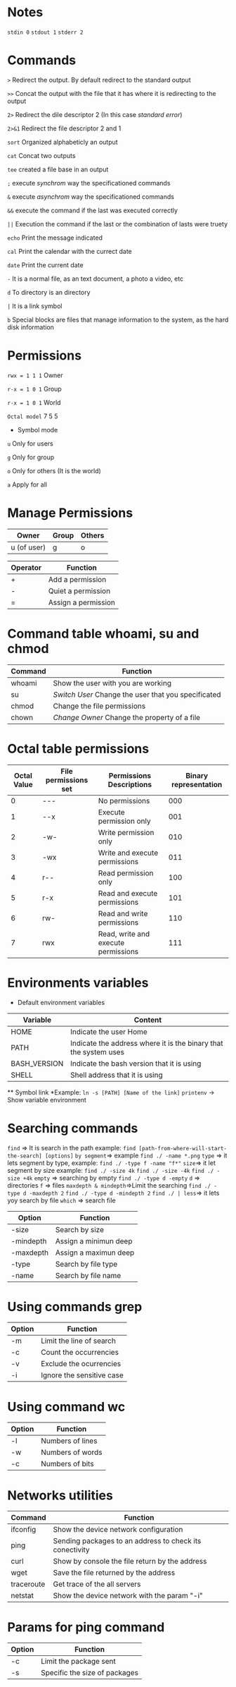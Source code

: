 # Notes
`stdin 0`
`stdout 1`
`stderr 2`

# Commands
`>` Redirect the output. By default redirect to the standard output

`>>` Concat the output with the file that it has where it is redirecting to the output

`2>` Redirect the dile descriptor 2 (In this case *standard error*)

`2>&1` Redirect the file descriptor 2 and 1

`sort` Organized alphabeticly an output

`cat` Concat two outputs

`tee` created a file base in an output

`;` execute *synchrom* way the specificationed commands

`&` execute *asynchrom* way the specificationed commands

`&&` execute the command if the last was executed correctly

`||` Execution the command if the last or the combination of lasts were truety

`echo` Print the message indicated

`cal` Print the calendar with the currect date

`date` Print the current date

`-` It is a normal file, as an text document, a photo a video, etc

`d` To directory is an directory

`|` It is a link symbol

`b` Special blocks are files that manage information to the system, as the hard disk information

# Permissions

`rwx = 1 1 1` Owner

`r-x = 1 0 1` Group

`r-x = 1 0 1` World

`Octal model` 7 5 5

* Symbol mode

`u` Only for users

`g` Only for group

`o` Only for others (It is the world)

`a` Apply for all

# Manage Permissions

| Owner             |Group   | Others  |
|-------------------|--------|---------|
|u (of user)        | g      |o        |

| Operator            |Function                 |
|---------------------|-------------------------|
|+                    | Add a permission        |
|-                    | Quiet a permission      |
|=                    | Assign a permission     |

# Command table whoami, su and chmod
|Command     |Function                                                |
|------------|--------------------------------------------------------|
|whoami      |Show the user with you are working                      |
|su          |*Switch User* Change the user that you specificated     |
|chmod       |Change the file permissions                             |
|chown       |*Change Owner* Change the property of a file            |

# Octal table permissions
|Octal Value |File permissions set    |Permissions Descriptions              |Binary representation              |
|------------|------------------------|--------------------------------------|-----------------------------------|                              
|0           |---                     |No permissions                        |000                                |
|1           |--x                     |Execute permission only               |001                                |
|2           |-w-                     |Write permission only                 |010                                |
|3           |-wx                     |Write and execute permissions         |011                                |
|4           |r--                     |Read permission only                  |100                                |
|5           |r-x                     |Read and execute permissions          |101                                |
|6           |rw-                     |Read and write permissions            |110                                |
|7           |rwx                     |Read, write and execute permissions   |111                                |

# Environments variables
* Default environment variables

|Variable     |Content                                                             |
|-------------|--------------------------------------------------------------------|
|HOME         |Indicate the user Home                                              |
|PATH         |Indicate the address where it is the binary that the system uses    |
|BASH_VERSION |Indicate the bash version that it is using                          |
|SHELL        |Shell address that it is using                                      |

** Symbol link
*Example:
`ln -s [PATH] [Name of the link]`
`printenv` -> Show variable environment

# Searching commands

`find` => It is search in the path example:
`find [path-from-where-will-start-the-search] [options]`
`by segment`=> example
`find ./ -name *.png`
`type` => it lets segment by type, example:
`find ./ -type f -name "f*"`
`size`=> it let segment by size example:
`find ./ -size 4k`
`find ./ -size -4k`
`find ./ -size +4k`
`empty` => searching by empty
`find ./ -type d -empty`
`d` => directories
`f` => files
`maxdepth & mindepth`=>Limit the searching
`find ./ -type d -maxdepth 2`
`find ./ -type d -mindepth 2`
`find ./ | less`=> it lets yoy search by file
`which` => search file


|Option        |Function              |
|--------------|----------------------|
|-size         |Search by size        |
|-mindepth     |Assign a minimun deep |
|-maxdepth     |Assign a maximun deep |
|-type         |Search by file type   |
|-name         |Search by file name   |

# Using commands grep

|Option  |Function                       |
|--------|-------------------------------|
|-m      |Limit the line of search       |
|-c      |Count the occurrencies         |
|-v      |Exclude the ocurrencies        |
|-i      |Ignore the sensitive case      |

# Using command wc
|Option  |Function         |
|--------|-----------------|
|-l      |Numbers of lines |
|-w      |Numbers of words |
|-c      |Numbers of bits  |

# Networks utilities

|Command         |Function                                                       |
|----------------|---------------------------------------------------------------|
|ifconfig        |Show the device network configuration                          |
|ping            |Sending packages to an address to check its conectivity        |
|curl            |Show by console the file return by the address                 |
|wget            |Save the file returned by the address                          |
|traceroute      |Get trace of the all servers                                   |
|netstat         |Show the device network with the param "-i"                    |

# Params for ping command

|Option  |Function                      |
|--------|------------------------------|
|-c      |Limit the package sent        |
|-s      |Specific the size of packages |

